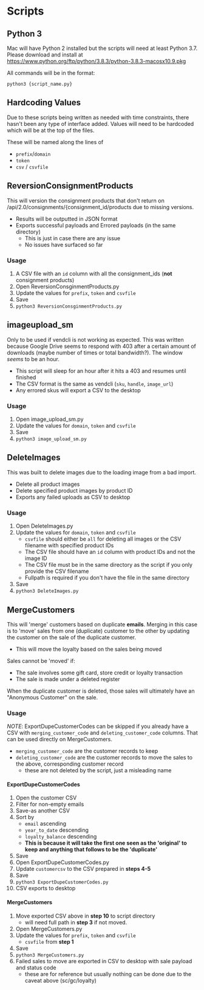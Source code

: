# Scripts

## Python 3
Mac will have Python 2 installed but the scripts will need at least Python 3.7.
Please download and install at https://www.python.org/ftp/python/3.8.3/python-3.8.3-macosx10.9.pkg

All commands will be in the format:

  `python3 {script_name.py}`
  
## Hardcoding Values
Due to these scripts being written as needed with time constraints, there hasn't been any type of interface added.  Values will need to be hardcoded which will be at the top of the files.

These will be named along the lines of
- `prefix`/`domain`
- `token`
- `csv` / `csvfile`


## ReversionConsignmentProducts
This will version the consignment products that don't return on /api/2.0/consignments/{consignment_id/products due to missing versions.
- Results will be outputted in JSON format
- Exports successful payloads and Errored payloads (in the same directory)
  - This is just in case there are any issue
  - No issues have surfaced so far

### Usage
1. A CSV file with an `id` column with all the consignment_ids (**not** consignment products)
2. Open ReversionConsginmentProducts.py
  1. Update the values for `prefix`, `token` and `csvfile`
  2. Save
3. `python3 ReversionConsginmentProducts.py`

## imageupload_sm
Only to be used if vendcli is not working as expected.  This was written because Google Drive seems to respond with 403 after a certain amount of downloads (maybe number of times or total bandwidth?).
The window _seems_ to be an hour.  
- This script will sleep for an hour after it hits a 403 and resumes until finished
- The CSV format is the same as vendcli (`sku`, `handle`, `image_url`)
- Any errored skus will export a CSV to the desktop

### Usage
1. Open image_upload_sm.py
2. Update the values for `domain`, `token` and `csvfile`
3. Save
4. `python3 image_upload_sm.py`

## DeleteImages
This was built to delete images due to the loading image from a bad import.
- Delete all product images
- Delete specified product images by product ID
- Exports any failed uploads as CSV to desktop

### Usage
1. Open DeleteImages.py
2. Update the values for `domain`, `token` and `csvfile`
      - `csvfile` should either be `all` for deleting all images or the CSV filename with specified product IDs
      - The CSV file should have an `id` column with product IDs and not the image ID
      - The CSV file must be in the same directory as the script if you only provide the CSV filename
      - Fullpath is required if you don't have the file in the same directory
3. Save
4. `python3 DeleteImages.py`

## MergeCustomers
This will 'merge' customers based on duplicate **emails**. Merging in this case is to 'move' sales from one (duplicate) customer to the other by updating the customer on the sale of the duplicate customer.
- This will move the loyalty based on the sales being moved

Sales cannot be 'moved' if:
- The sale involves some gift card, store credit or loyalty transaction
- The sale is made under a deleted register

When the duplicate customer is deleted, those sales will ultimately have an "Anonymous Customer" on the sale.

### Usage
_NOTE_: ExportDupeCustomerCodes can be skipped if you already have a CSV with `merging_customer_code` and `deleting_customer_code` columns. That can be used directly on MergeCustomers.
- `merging_customer_code` are the customer records to keep
- `deleting_customer_code` are the customer records to move the sales to the above, corresponding customer record
  - these are not deleted by the script, just a misleading name

#### ExportDupeCustomerCodes
1. Open the customer CSV
2. Filter for non-empty emails
3. Save-as another CSV
4. Sort by
      - `email` ascending
      - `year_to_date` descending
      - `loyalty_balance` descending
      - **This is because it will take the first one seen as the 'original' to keep and anything that follows to be the 'duplicate'**
5. Save 
6. Open ExportDupeCustomerCodes.py
7. Update `customercsv` to the CSV prepared in **steps 4-5**
8. Save
9. `python3 ExportDupeCustomerCodes.py`
10. CSV exports to desktop

#### MergeCustomers
1. Move exported CSV above in **step 10** to script directory
      - will need full path in **step 3** if not moved.
2. Open MergeCustomers.py
3. Update the values for `prefix`, `token` and `csvfile`
      - `csvfile` from **step 1**
4. Save
5. `python3 MergeCustomers.py`
6. Failed sales to move are exported in CSV to desktop with sale payload and status code
      - these are for reference but usually nothing can be done due to the caveat above (sc/gc/loyalty)



